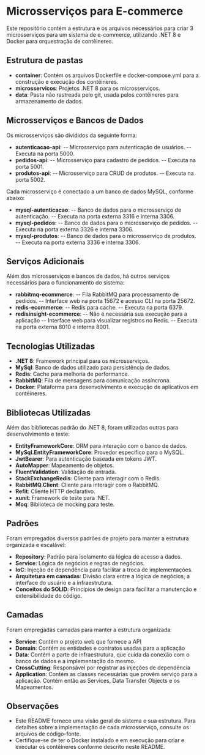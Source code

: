 # Microsserviços para E-commerce

Este repositório contém a estrutura e os arquivos necessários para criar 3 microsserviços para um sistema de e-commerce, utilizando .NET 8 e Docker para orquestração de contêineres.

## Estrutura de pastas

- **container**: Contém os arquivos Dockerfile e docker-compose.yml para a construção e execução dos contêineres.
- **microsservicos**: Projetos .NET 8 para os microsserviços.
- **data**: Pasta não rastreada pelo git, usada pelos contêineres para armazenamento de dados.

## Microsserviços e Bancos de Dados

Os microsserviços são divididos da seguinte forma:

- **autenticacao-api**: 
-- Microsserviço para autenticação de usuários. 
-- Executa na porta 5000.
- **pedidos-api**: 
-- Microsserviço para cadastro de pedidos. 
-- Executa na porta 5001.
- **produtos-api**: 
-- Microsserviço para CRUD de produtos. 
-- Executa na porta 5002.

Cada microsserviço é conectado a um banco de dados MySQL, conforme abaixo:

- **mysql-autenticacao**: 
-- Banco de dados para o microsserviço de autenticação. 
-- Executa na porta externa 3316 e interna 3306.
- **mysql-pedidos**: 
-- Banco de dados para o microsserviço de pedidos. 
-- Executa na porta externa 3326 e interna 3306.
- **mysql-produtos**: 
-- Banco de dados para o microsserviço de produtos. 
-- Executa na porta externa 3336 e interna 3306.

## Serviços Adicionais

Além dos microsserviços e bancos de dados, há outros serviços necessários para o funcionamento do sistema:

- **rabbitmq-ecommerce**: 
-- Fila RabbitMQ para processamento de pedidos. 
-- Interface web na porta 15672 e acesso CLI na porta 25672.
- **redis-ecommerce**: 
-- Redis para cache. 
-- Executa na porta 6379.
- **redisinsight-ecommerce**: 
-- Não é necessária sua execução para a aplicação 
-- Interface web para visualizar registros no Redis. 
-- Executa na porta externa 8010 e interna 8001.

## Tecnologias Utilizadas

- **.NET 8**: Framework principal para os microsserviços.
- **MySql**: Banco de dados utilizado para persistência de dados.
- **Redis**: Cache para melhoria de performance.
- **RabbitMQ**: Fila de mensagens para comunicação assíncrona.
- **Docker**: Plataforma para desenvolvimento e execução de aplicativos em contêineres.

## Bibliotecas Utilizadas

Além das bibliotecas padrão do .NET 8, foram utilizadas outras para desenvolvimento e teste:

- **EntityFrameworkCore**: ORM para interação com o banco de dados.
- **MySql.EntityFrameworkCore**: Provedor específico para o MySQL.
- **JwtBearer**: Para autenticação baseada em tokens JWT.
- **AutoMapper**: Mapeamento de objetos.
- **FluentValidation**: Validação de entrada.
- **StackExchangeRedis**: Cliente para interagir com o Redis.
- **RabbitMQ.Client**: Cliente para interagir com o RabbitMQ.
- **Refit**: Cliente HTTP declarativo.
- **xunit**: Framework de teste para .NET.
- **Moq**: Biblioteca de mocking para teste.

## Padrões

Foram empregados diversos padrões de projeto para manter a estrutura organizada e escalável:

- **Repository**: Padrão para isolamento da lógica de acesso a dados.
- **Service**: Lógica de negócios e regras de negócios.
- **IoC**: Injeção de dependência para facilitar a troca de implementações.
- **Arquitetura em camadas**: Divisão clara entre a lógica de negócios, a interface do usuário e a infraestrutura.
- **Conceitos do SOLID**: Princípios de design para facilitar a manutenção e extensibilidade do código.

## Camadas
Foram empregadas camadas para manter a estrutura organizada:

 - **Service**: Contém o projeto web que fornece a API
 - **Domain**: Contém as entidades e contratos usadas para a aplicação
 - **Data**: Contém a parte de infraestrutura, que cuida da conexão com o banco de dados e a implementação do mesmo.
 - **CrossCutting**: Responsável por registrar as injeções de dependência
 - **Application**: Contém as classes necessárias que provêm serviço para a aplicação. Contém então as Services, Data Transfer Objects e os Mapeamentos.

## Observações

- Este README fornece uma visão geral do sistema e sua estrutura. Para detalhes sobre a implementação de cada microsserviço, consulte os arquivos de código-fonte.
- Certifique-se de ter o Docker instalado e em execução para criar e executar os contêineres conforme descrito neste README.
